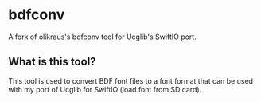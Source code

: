 # bdfconv
A fork of olikraus's bdfconv tool for Ucglib's SwiftIO port.

## What is this tool?
This tool is used to convert BDF font files to a font format that can be used with my port of Ucglib for SwiftIO (load font from SD card).
